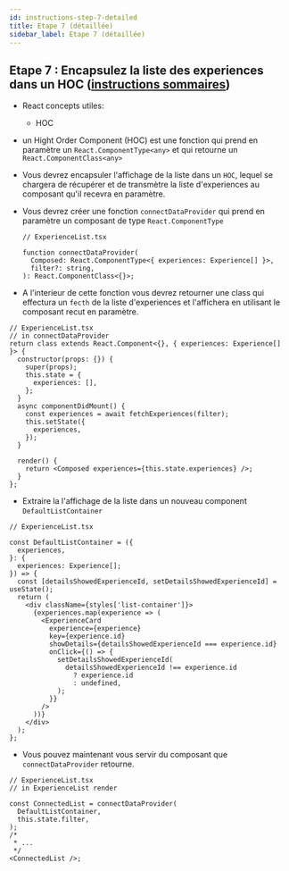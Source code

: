 ```yaml
---
id: instructions-step-7-detailed
title: Etape 7 (détaillée)
sidebar_label: Etape 7 (détaillée)
---
```


## Etape 7 : Encapsulez la liste des experiences dans un HOC ([instructions sommaires](./step-7-summary.md))

- React concepts utiles:

  - HOC

- un Hight Order Component (HOC) est une fonction qui prend en paramètre un `React.ComponentType<any>` et qui retourne un `React.ComponentClass<any>`

- Vous devrez encapsuler l'affichage de la liste dans un `HOC`, lequel se chargera de récupérer et de transmètre la liste d'experiences au composant qu'il recevra en paramètre.

- Vous devrez créer une fonction `connectDataProvider` qui prend en paramètre un composant
  de type `React.ComponentType`

  ```tsx
  // ExperienceList.tsx

  function connectDataProvider(
    Composed: React.ComponentType<{ experiences: Experience[] }>,
    filter?: string,
  ): React.ComponentClass<{}>;
  ```

- A l'interieur de cette fonction vous devrez retourner une class qui effectura un `fecth` de la liste d'experiences et l'affichera en utilisant le composant recut en paramètre.

```tsx
// ExperienceList.tsx
// in connectDataProvider
return class extends React.Component<{}, { experiences: Experience[] }> {
  constructor(props: {}) {
    super(props);
    this.state = {
      experiences: [],
    };
  }
  async componentDidMount() {
    const experiences = await fetchExperiences(filter);
    this.setState({
      experiences,
    });
  }

  render() {
    return <Composed experiences={this.state.experiences} />;
  }
};
```

- Extraire la l'affichage de la liste dans un nouveau component `DefaultListContainer`

```tsx
// ExperienceList.tsx

const DefaultListContainer = ({
  experiences,
}: {
  experiences: Experience[];
}) => {
  const [detailsShowedExperienceId, setDetailsShowedExperienceId] = useState();
  return (
    <div className={styles['list-container']}>
      {experiences.map(experience => (
        <ExperienceCard
          experience={experience}
          key={experience.id}
          showDetails={detailsShowedExperienceId === experience.id}
          onClick={() => {
            setDetailsShowedExperienceId(
              detailsShowedExperienceId !== experience.id
                ? experience.id
                : undefined,
            );
          }}
        />
      ))}
    </div>
  );
};
```

- Vous pouvez maintenant vous servir du composant que `connectDataProvider` retourne.

```tsx
// ExperienceList.tsx
// in ExperienceList render

const ConnectedList = connectDataProvider(
  DefaultListContainer,
  this.state.filter,
);
/*
 * ...
 */
<ConnectedList />;
```
